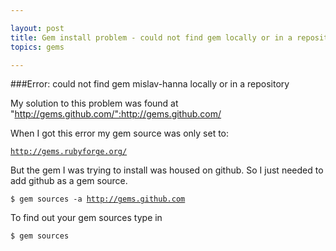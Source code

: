 ```yaml
---

layout: post
title: Gem install problem - could not find gem locally or in a repository
topics: gems

---
```


###Error: could not find gem mislav-hanna locally or in a repository

My solution to this problem was found at "http://gems.github.com/":http://gems.github.com/

When I got this error my gem source was only set to:

<code>http://gems.rubyforge.org/</code>

But the gem I was trying to install was housed on github.  So I just needed to add github as a gem source.

<code>$ gem sources -a http://gems.github.com</code>

To find out your gem sources type in

<code>$ gem sources</code>

